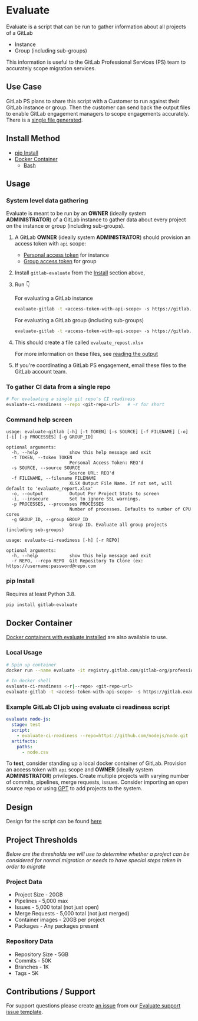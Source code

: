 # Evaluate

Evaluate is a script that can be run to gather information about all projects of a GitLab

- Instance
- Group (including sub-groups)

This information is useful to the GitLab Professional Services (PS) team to accurately scope migration services.

## Use Case

GitLab PS plans to share this script with a Customer to run against their GitLab instance or group. Then the customer can send back the output files to enable GitLab engagement managers to scope engagements accurately. There is a [single file generated](reading-the-output.md).

## Install Method

- [pip Install](#pip-install)
- [Docker Container](#docker-container)
  - [Bash](#local-usage)

## Usage

### System level data gathering

Evaluate is meant to be run by an **OWNER** (ideally system **ADMINISTRATOR**) of a GitLab instance to gather data about every project on the instance or group (including sub-groups).

1. A GitLab **OWNER** (ideally system **ADMINISTRATOR**) should provision an access token with `api` scope:
   - [Personal access token](https://docs.gitlab.com/ee/user/profile/personal_access_tokens.html#create-a-personal-access-token) for instance
   - [Group access token](https://docs.gitlab.com/ee/user/group/settings/group_access_tokens.html#create-a-group-access-token-using-ui) for group
2. Install `gitlab-evaluate` from the [Install](#install) section above,
3. Run :point_down:

    For evaluating a GitLab instance

    ```bash
    evaluate-gitlab -t <access-token-with-api-scope> -s https://gitlab.example.com
    ```

    For evaluating a GitLab group (including sub-groups)

    ```bash
    evaluate-gitlab -t <access-token-with-api-scope> -s https://gitlab.example.com -g 42
    ```

4. This should create a file called `evaluate_repost.xlsx`

   For more information on these files, see [reading the output](reading-the-output.md)
5. If you're coordinating a GitLab PS engagement, email these files to the GitLab account team.

### To gather CI data from a single repo

```bash
# For evaluating a single git repo's CI readiness
evaluate-ci-readiness --repo <git-repo-url>   # -r for short
```

### Command help screen

```text
usage: evaluate-gitlab [-h] [-t TOKEN] [-s SOURCE] [-f FILENAME] [-o] [-i] [-p PROCESSES] [-g GROUP_ID]

optional arguments:
  -h, --help            show this help message and exit
  -t TOKEN, --token TOKEN
                        Personal Access Token: REQ'd
  -s SOURCE, --source SOURCE
                        Source URL: REQ'd
  -f FILENAME, --filename FILENAME
                        XLSX Output File Name. If not set, will default to 'evaluate_report.xlsx'
  -o, --output          Output Per Project Stats to screen
  -i, --insecure        Set to ignore SSL warnings.
  -p PROCESSES, --processes PROCESSES
                        Number of processes. Defaults to number of CPU cores
  -g GROUP_ID, --group GROUP_ID
                        Group ID. Evaluate all group projects (including sub-groups)
```

```text
usage: evaluate-ci-readiness [-h] [-r REPO]

optional arguments:
  -h, --help            show this help message and exit
  -r REPO, --repo REPO  Git Repository To Clone (ex: https://username:password@repo.com
```

### pip Install

Requires at least Python 3.8.

```bash
pip install gitlab-evaluate
```

## Docker Container

[Docker containers with evaluate installed](https://gitlab.com/gitlab-org/professional-services-automation/tools/utilities/evaluate/container_registry) are also available to use.

### Local Usage

```bash
# Spin up container
docker run --name evaluate -it registry.gitlab.com/gitlab-org/professional-services-automation/tools/utilities/evaluate:latest /bin/bash

# In docker shell
evaluate-ci-readiness <-r|--repo> <git-repo-url>
evaluate-gitlab -t <access-token-with-api-scope> -s https://gitlab.example.com
```

### Example GitLab CI job using evaluate ci readiness script

```yaml
evaluate node-js:
  stage: test
  script:
    - evaluate-ci-readiness --repo=https://github.com/nodejs/node.git
  artifacts:
    paths:
      - node.csv
```

To **test**, consider standing up a local docker container of GitLab. Provision an access token with `api` scope and **OWNER** (ideally system **ADMINISTRATOR**) privileges. Create multiple projects with varying number of commits, pipelines, merge requests, issues. Consider importing an open source repo or using [GPT](https://gitlab.com/gitlab-org/quality/performance) to add projects to the system.

## Design

Design for the script can be found [here](https://gitlab.com/gitlab-com/customer-success/professional-services-group/ps-leadership-team/ps-practice-management/-/issues/83)

## Project Thresholds

_Below are the thresholds we will use to determine whether a project can be considered for normal migration or needs to have special steps taken in order to migrate_

### Project Data

- Project Size - 20GB
- Pipelines - 5,000 max
- Issues - 5,000 total (not just open)
- Merge Requests - 5,000 total (not just merged)
- Container images - 20GB per project
- Packages - Any packages present

### Repository Data

- Repository Size - 5GB
- Commits - 50K
- Branches - 1K
- Tags - 5K

## Contributions / Support

For support questions please create [an issue](https://gitlab.com/gitlab-org/professional-services-automation/tools/utilities/evaluate/-/issues/new?issuable_template=evaluate-support) from our [Evaluate support issue template](./.gitlab/issue_templates/evaluate-support.md).
